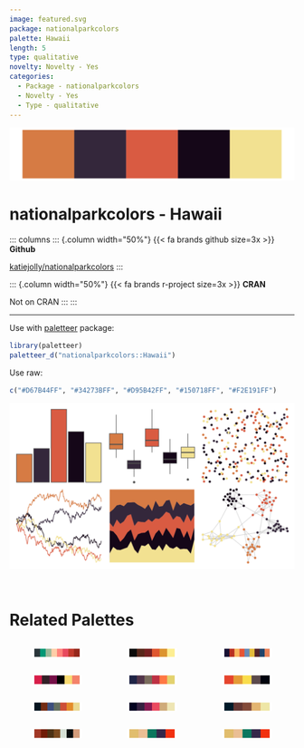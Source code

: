 ```yaml
---
image: featured.svg
package: nationalparkcolors
palette: Hawaii
length: 5
type: qualitative
novelty: Novelty - Yes
categories:
  - Package - nationalparkcolors
  - Novelty - Yes
  - Type - qualitative
---
```


![](featured.svg)

# nationalparkcolors - Hawaii 

::: columns
::: {.column width="50%"}
{{< fa brands github size=3x >}}
**Github**

[katiejolly/nationalparkcolors](https://github.com/katiejolly/nationalparkcolors)
:::

::: {.column width="50%"}
{{< fa brands r-project size=3x >}}
**CRAN**

Not on CRAN
:::
:::

<hr> 

Use with [paletteer](https://emilhvitfeldt.github.io/paletteer/) package:

```r
library(paletteer)
paletteer_d("nationalparkcolors::Hawaii")
```

Use raw:

```r
c("#D67B44FF", "#34273BFF", "#D95B42FF", "#150718FF", "#F2E191FF")
``` 

![](examples.svg) 

<br>

# Related Palettes

<div class="list" style="display: grid; grid-template-columns: auto auto auto;"> <figure class="figure">
<a href="../../awtools/a_palette/"> <img src="../../awtools/a_palette/featured.svg" style="width: 100%;" class="figure-img"></a>
</figure> <figure class="figure">
<a href="../../futurevisions/titan/"> <img src="../../futurevisions/titan/featured.svg" style="width: 100%;" class="figure-img"></a>
</figure> <figure class="figure">
<a href="../../peRReo/badbunny2/"> <img src="../../peRReo/badbunny2/featured.svg" style="width: 100%;" class="figure-img"></a>
</figure> <figure class="figure">
<a href="../../tvthemes/Ruby/"> <img src="../../tvthemes/Ruby/featured.svg" style="width: 100%;" class="figure-img"></a>
</figure> <figure class="figure">
<a href="../../jcolors/pal4/"> <img src="../../jcolors/pal4/featured.svg" style="width: 100%;" class="figure-img"></a>
</figure> <figure class="figure">
<a href="../../fishualize/Salvelinus_fontinalis/"> <img src="../../fishualize/Salvelinus_fontinalis/featured.svg" style="width: 100%;" class="figure-img"></a>
</figure> <figure class="figure">
<a href="../../ghibli/MononokeMedium/"> <img src="../../ghibli/MononokeMedium/featured.svg" style="width: 100%;" class="figure-img"></a>
</figure> <figure class="figure">
<a href="../../beyonce/X30/"> <img src="../../beyonce/X30/featured.svg" style="width: 100%;" class="figure-img"></a>
</figure> <figure class="figure">
<a href="../../beyonce/X115/"> <img src="../../beyonce/X115/featured.svg" style="width: 100%;" class="figure-img"></a>
</figure> <figure class="figure">
<a href="../../dutchmasters/staalmeesters/"> <img src="../../dutchmasters/staalmeesters/featured.svg" style="width: 100%;" class="figure-img"></a>
</figure> <figure class="figure">
<a href="../../wesanderson/Rushmore/"> <img src="../../wesanderson/Rushmore/featured.svg" style="width: 100%;" class="figure-img"></a>
</figure> <figure class="figure">
<a href="../../wesanderson/Rushmore1/"> <img src="../../wesanderson/Rushmore1/featured.svg" style="width: 100%;" class="figure-img"></a>
</figure> 
</div>
